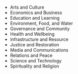 - Arts and Culture
- Economics and Business
- Education and Learning 
- Environment, Food, and Water
- Governance and Community 
- Health and Wellbeing 
- Infrastructure and Resource
- Justice and Restoration 
- Media and Communications 
- Relations and Peace 
- Science and Technology 
- Spirituality and Religion 
